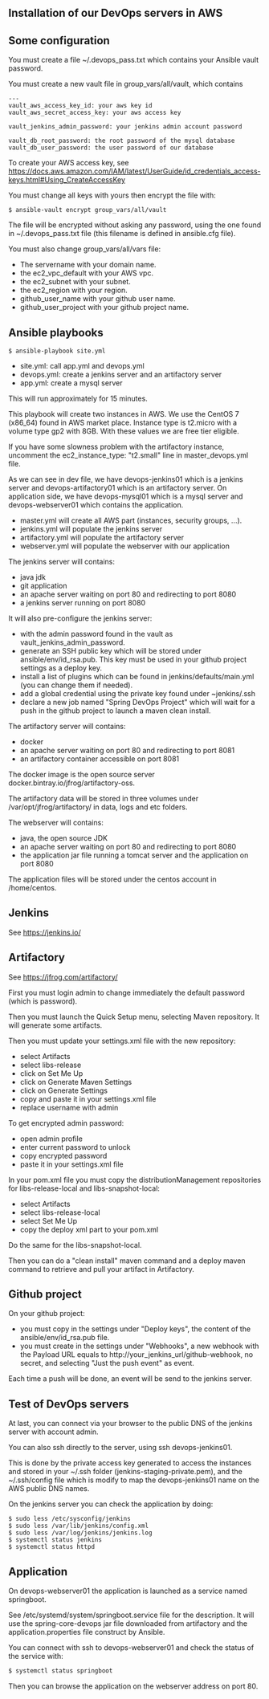 ## Installation of our DevOps servers in AWS

## Some configuration

You must create a file ~/.devops_pass.txt which contains your Ansible vault password.

You must create a new vault file in group_vars/all/vault, which contains
```
---
vault_aws_access_key_id: your aws key id
vault_aws_secret_access_key: your aws access key

vault_jenkins_admin_password: your jenkins admin account password

vault_db_root_password: the root password of the mysql database
vault_db_user_password: the user password of our database
```
To create your AWS access key, see https://docs.aws.amazon.com/IAM/latest/UserGuide/id_credentials_access-keys.html#Using_CreateAccessKey

You must change all keys with yours then encrypt the file with:
```
$ ansible-vault encrypt group_vars/all/vault
```
The file will be encrypted without asking any password, using the one found in ~/.devops_pass.txt file (this filename is defined in ansible.cfg file).

You must also change group_vars/all/vars file:
* The servername with your domain name.
* the ec2_vpc_default with your AWS vpc.
* the ec2_subnet with your subnet.
* the ec2_region with your region.
* github_user_name with your github user name.
* github_user_project with your github project name.

## Ansible playbooks

```
$ ansible-playbook site.yml
```

* site.yml: call app.yml and devops.yml
* devops.yml: create a jenkins server and an artifactory server
* app.yml: create a mysql server

This will run approximately for 15 minutes.

This playbook will create two instances in AWS. We use the CentOS 7 (x86_64) found in AWS market place.
Instance type is t2.micro with a volume type gp2 with 8GB.
With these values we are free tier eligible.

If you have some slowness problem with the artifactory instance, uncomment the ec2_instance_type: "t2.small" line in master_devops.yml file.

As we can see in dev file, we have devops-jenkins01 which is a jenkins server and devops-artifactory01 which is an artifactory server.
On application side, we have devops-mysql01 which is a mysql server and devops-webserver01 which contains the application.

* master.yml will create all AWS part (instances, security groups, ...).
* jenkins.yml will populate the jenkins server
* artifactory.yml will populate the artifactory server
* webserver.yml will populate the webserver with our application

The jenkins server will contains:
* java jdk
* git application
* an apache server waiting on port 80 and redirecting to port 8080
* a jenkins server running on port 8080

It will also pre-configure the jenkins server:
* with the admin password found in the vault as vault_jenkins_admin_password.
* generate an SSH public key which will be stored under ansible/env/id_rsa.pub. This key must be used in your github project settings as a deploy key.
* install a list of plugins which can be found in jenkins/defaults/main.yml (you can change them if needed).
* add a global credential using the private key found under ~jenkins/.ssh
* declare a new job named "Spring DevOps Project" which will wait for a push in the github project to launch a maven clean install.

The artifactory server will contains:
* docker
* an apache server waiting on port 80 and redirecting to port 8081
* an artifactory container accessible on port 8081

The docker image is the open source server docker.bintray.io/jfrog/artifactory-oss.

The artifactory data will be stored in three volumes under /var/opt/jfrog/artifactory/ in data, logs and etc folders.

The webserver will contains:
* java, the open source JDK
* an apache server waiting on port 80 and redirecting to port 8080
* the application jar file running a tomcat server and the application on port 8080

The application files will be stored under the centos account in /home/centos.

## Jenkins

See https://jenkins.io/

## Artifactory

See https://jfrog.com/artifactory/

First you must login admin to change immediately the default password (which is password).

Then you must launch the Quick Setup menu, selecting Maven repository. It will generate some artifacts.

Then you must update your settings.xml file with the new repository:
* select Artifacts
* select libs-release
* click on Set Me Up
* click on Generate Maven Settings
* click on Generate Settings
* copy and paste it in your settings.xml file
* replace username with admin

To get encrypted admin password:
* open admin profile
* enter current password to unlock
* copy encrypted password
* paste it in your settings.xml file

In your pom.xml file you must copy the distributionManagement repositories for libs-release-local and libs-snapshot-local:
* select Artifacts
* select libs-release-local
* select Set Me Up
* copy the deploy xml part to your pom.xml

Do the same for the libs-snapshot-local.

Then you can do a "clean install" maven command and a deploy maven command to retrieve and pull your artifact in Artifactory.

## Github project

On your github project:
* you must copy in the settings under "Deploy keys", the content of the ansible/env/id_rsa.pub file.
* you must create in the settings under "Webhooks", a new webhook with the Payload URL equals to http://your_jenkins_url/github-webhook, no secret, and selecting "Just the push event" as event.

Each time a push will be done, an event will be send to the jenkins server.

## Test of DevOps servers

At last, you can connect via your browser to the public DNS of the jenkins server with account admin.

You can also ssh directly to the server, using ssh devops-jenkins01.

This is done by the private access key generated to access the instances and stored in your ~/.ssh folder (jenkins-staging-private.pem), and the ~/.ssh/config file which is modify to map the devops-jenkins01 name on the AWS public DNS names.

On the jenkins server you can check the application by doing:
```
$ sudo less /etc/sysconfig/jenkins
$ sudo less /var/lib/jenkins/config.xml
$ sudo less /var/log/jenkins/jenkins.log
$ systemctl status jenkins
$ systemctl status httpd
```

## Application

On devops-webserver01 the application is launched as a service named springboot.

See /etc/systemd/system/springboot.service file for the description.
It will use the spring-core-devops jar file downloaded from artifactory and the application.properties file construct by Ansible.

You can connect with ssh to devops-webserver01 and check the status of the service with:
```bash
$ systemctl status springboot
```

Then you can browse the application on the webserver address on port 80.
